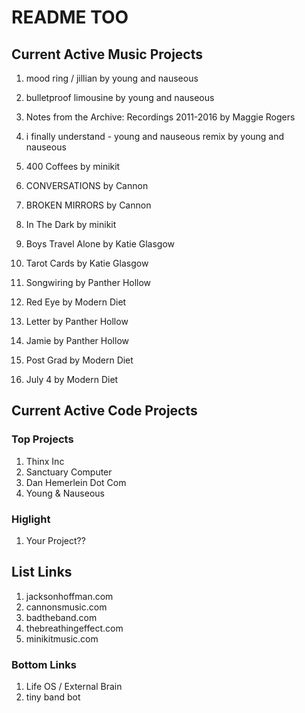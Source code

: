 # README TOO

## Current Active Music Projects

1. mood ring / jillian by young and nauseous
2. bulletproof limousine by young and nauseous
3. Notes from the Archive: Recordings 2011-2016 by Maggie Rogers
4. i finally understand - young and nauseous remix by young and nauseous

5. 400 Coffees by minikit
6. CONVERSATIONS by Cannon
7. BROKEN MIRRORS by Cannon
8. In The Dark by minikit

9. Boys Travel Alone by Katie Glasgow
10. Tarot Cards by Katie Glasgow
11. Songwiring by Panther Hollow
12. Red Eye by Modern Diet

13. Letter by Panther Hollow
14. Jamie by Panther Hollow
15. Post Grad by Modern Diet
16. July 4 by Modern Diet



## Current Active Code Projects

### Top Projects

1. Thinx Inc
2. Sanctuary Computer
3. Dan Hemerlein Dot Com
4. Young & Nauseous

### Higlight

1. Your Project??

## List Links

1. jacksonhoffman.com
2. cannonsmusic.com
3. badtheband.com
4. thebreathingeffect.com
5. minikitmusic.com

### Bottom Links

1. Life OS / External Brain
2. tiny band bot
